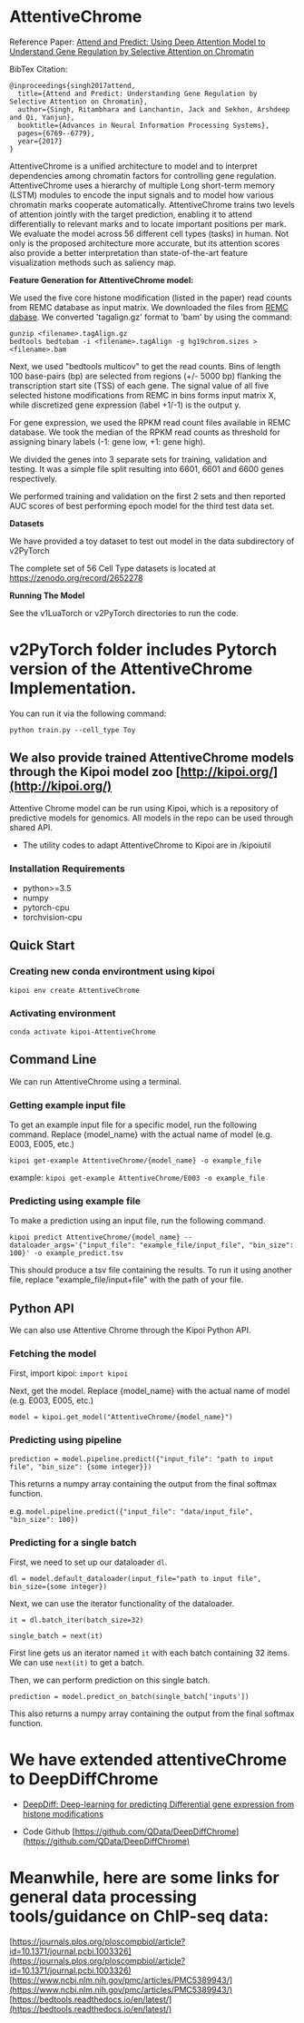 # AttentiveChrome

Reference Paper: [Attend and Predict: Using Deep Attention Model to Understand Gene Regulation by Selective Attention on Chromatin](https://arxiv.org/abs/1708.00339)

BibTex Citation:
```
@inproceedings{singh2017attend,
  title={Attend and Predict: Understanding Gene Regulation by Selective Attention on Chromatin},
  author={Singh, Ritambhara and Lanchantin, Jack and Sekhon, Arshdeep  and Qi, Yanjun},
  booktitle={Advances in Neural Information Processing Systems},
  pages={6769--6779},
  year={2017}
}
```

AttentiveChrome is a unified architecture to model and to interpret dependencies among chromatin factors for controlling gene regulation. AttentiveChrome uses a hierarchy of multiple Long short-term memory (LSTM) modules to encode the input signals and to model how various chromatin marks cooperate automatically. AttentiveChrome trains two levels of attention jointly with the target prediction, enabling it to attend differentially to relevant marks and to locate important positions per mark. We evaluate the model across 56 different cell types (tasks) in human. Not only is the proposed architecture more accurate, but its attention scores also provide a better interpretation than state-of-the-art feature visualization methods such as saliency map. 

**Feature Generation for AttentiveChrome model:** 

We used the five core histone modification (listed in the paper) read counts from REMC database as input matrix. We downloaded the files from [REMC dabase](http://egg2.wustl.edu/roadmap/web_portal/processed_data.html#ChipSeq_DNaseSeq). We converted 'tagalign.gz' format to 'bam' by using the command:
```
gunzip <filename>.tagAlign.gz
bedtools bedtobam -i <filename>.tagAlign -g hg19chrom.sizes > <filename>.bam 
```
Next, we used "bedtools multicov" to get the read counts. 
Bins of length 100 base-pairs (bp) are selected from regions (+/- 5000 bp) flanking the transcription start site (TSS) of each gene. The signal value of all five selected histone modifications from REMC in bins forms input matrix X, while discretized gene expression (label +1/-1) is the output y.

For gene expression, we used the RPKM read count files available in REMC database. We took the median of the RPKM read counts as threshold for assigning binary labels (-1: gene low, +1: gene high). 

We divided the genes into 3 separate sets for training, validation and testing. It was a simple file split resulting into 6601, 6601 and 6600 genes respectively. 

We performed training and validation on the first 2 sets and then reported AUC scores of best performing epoch model for the third test data set. 

**Datasets**

We have provided a toy dataset to test out model in the data subdirectory of v2PyTorch

The complete set of 56 Cell Type datasets is located at https://zenodo.org/record/2652278

**Running The Model** 

See the v1LuaTorch or v2PyTorch directories to run the code.



# v2PyTorch folder includes Pytorch version of the  AttentiveChrome Implementation. 
You can run it via the following command: 

```
python train.py --cell_type Toy
```



## We also provide trained AttentiveChrome models through the Kipoi model zoo     [http://kipoi.org/](http://kipoi.org/)

Attentive Chrome model can be run using Kipoi, which is a repository of predictive models for genomics. All models in the repo can be used through shared API.

- The utility codes to adapt AttentiveChrome to Kipoi are in /kipoiutil

### Installation Requirements
* python>=3.5
* numpy
* pytorch-cpu
* torchvision-cpu

## Quick Start
### Creating new conda environtment using kipoi
`kipoi env create AttentiveChrome`


### Activating environment
`conda activate kipoi-AttentiveChrome`

## Command Line
We can run AttentiveChrome using a terminal.

### Getting example input file
To get an example input file for a specific model, run the following command. Replace {model_name} with the actual name of model (e.g. E003, E005, etc.)

`kipoi get-example AttentiveChrome/{model_name} -o example_file`

example: `kipoi get-example AttentiveChrome/E003 -o example_file`

### Predicting using example file
To make a prediction using an input file, run the following command.

`kipoi predict AttentiveChrome/{model_name} --dataloader_args='{"input_file": "example_file/input_file", "bin_size": 100}' -o example_predict.tsv`

This should produce a tsv file containing the results. To run it using another file, replace "example_file/input+file" with the path of your file.

## Python API
We can also use Attentive Chrome through the Kipoi Python API.
### Fetching the model
First, import kipoi:
`import kipoi`

Next, get the model. Replace {model_name} with the actual name of model (e.g. E003, E005, etc.)

`model = kipoi.get_model("AttentiveChrome/{model_name}")`

### Predicting using pipeline
`prediction = model.pipeline.predict({"input_file": "path to input file", "bin_size": {some integer}})`

This returns a numpy array containing the output from the final softmax function.

e.g. `model.pipeline.predict({"input_file": "data/input_file", "bin_size": 100})`

### Predicting for a single batch
First, we need to set up our dataloader `dl`.

`dl = model.default_dataloader(input_file="path to input file", bin_size={some integer})`

Next, we can use the iterator functionality of the dataloader.

`it = dl.batch_iter(batch_size=32)`

`single_batch = next(it)`

First line gets us an iterator named `it` with each batch containing 32 items. We can use `next(it)` to get a batch.

Then, we can perform prediction on this single batch.

`prediction = model.predict_on_batch(single_batch['inputs'])`

This also returns a numpy array containing the output from the final softmax function.


# We have extended attentiveChrome to DeepDiffChrome


- [DeepDiff: Deep-learning for predicting Differential
gene expression from histone modifications](https://academic.oup.com/bioinformatics/article/34/17/i891/5093224)

- Code Github [https://github.com/QData/DeepDiffChrome](https://github.com/QData/DeepDiffChrome)


# Meanwhile, here are some links for general data processing tools/guidance on ChIP-seq data:

[https://journals.plos.org/ploscompbiol/article?id=10.1371/journal.pcbi.1003326](https://journals.plos.org/ploscompbiol/article?id=10.1371/journal.pcbi.1003326)
[https://www.ncbi.nlm.nih.gov/pmc/articles/PMC5389943/](https://www.ncbi.nlm.nih.gov/pmc/articles/PMC5389943/)
[https://bedtools.readthedocs.io/en/latest/](https://bedtools.readthedocs.io/en/latest/)
